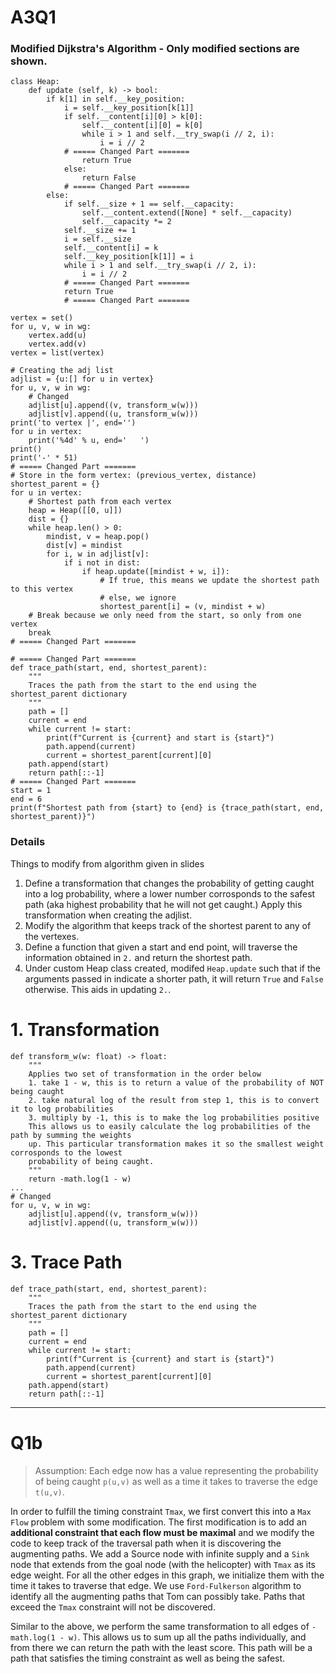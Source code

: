 # A3Q1

### Modified Dijkstra's Algorithm - Only modified sections are shown.

```
class Heap:
    def update (self, k) -> bool:
        if k[1] in self.__key_position:
            i = self.__key_position[k[1]]
            if self.__content[i][0] > k[0]:
                self.__content[i][0] = k[0]
                while i > 1 and self.__try_swap(i // 2, i):
                    i = i // 2
            # ===== Changed Part =======
                return True
            else:
                return False
            # ===== Changed Part =======
        else:
            if self.__size + 1 == self.__capacity:
                self.__content.extend([None] * self.__capacity)
                self.__capacity *= 2
            self.__size += 1
            i = self.__size
            self.__content[i] = k
            self.__key_position[k[1]] = i
            while i > 1 and self.__try_swap(i // 2, i):
                i = i // 2
            # ===== Changed Part =======
            return True
            # ===== Changed Part =======

vertex = set()
for u, v, w in wg:
    vertex.add(u)
    vertex.add(v)
vertex = list(vertex)

# Creating the adj list
adjlist = {u:[] for u in vertex}
for u, v, w in wg:
    # Changed 
    adjlist[u].append((v, transform_w(w)))
    adjlist[v].append((u, transform_w(w)))
print('to vertex |', end='')
for u in vertex:
    print('%4d' % u, end='   ')
print()
print('-' * 51)
# ===== Changed Part =======
# Store in the form vertex: (previous_vertex, distance)
shortest_parent = {} 
for u in vertex:
    # Shortest path from each vertex
    heap = Heap([[0, u]])
    dist = {}
    while heap.len() > 0:
        mindist, v = heap.pop()
        dist[v] = mindist
        for i, w in adjlist[v]:
            if i not in dist:
                if heap.update([mindist + w, i]):
                    # If true, this means we update the shortest path to this vertex
                    # else, we ignore
                    shortest_parent[i] = (v, mindist + w)
    # Break because we only need from the start, so only from one vertex
    break
# ===== Changed Part =======

# ===== Changed Part =======
def trace_path(start, end, shortest_parent):
    """
    Traces the path from the start to the end using the shortest_parent dictionary
    """
    path = []
    current = end
    while current != start:
        print(f"Current is {current} and start is {start}")
        path.append(current)
        current = shortest_parent[current][0]
    path.append(start)
    return path[::-1]
# ===== Changed Part =======
start = 1
end = 6
print(f"Shortest path from {start} to {end} is {trace_path(start, end, shortest_parent)}")
``` 

### Details
Things to modify from algorithm given in slides
1. Define a transformation that changes the probability of getting caught into a log probability, where a lower number corrosponds to the safest path (aka highest probability that he will not get caught.) Apply this transformation when creating the adjlist.
2. Modify the algorithm that keeps track of the shortest parent to any of the vertexes.
3. Define a function that given a start and end point, will traverse the information obtained in `2.` and return the shortest path.
4. Under custom Heap class created, modifed `Heap.update` such that if the arguments passed in indicate a shorter path, it will return `True` and `False` otherwise. This aids in updating `2.`.

# 1. Transformation
```
def transform_w(w: float) -> float:
    """
    Applies two set of transformation in the order below
    1. take 1 - w, this is to return a value of the probability of NOT being caught
    2. take natural log of the result from step 1, this is to convert it to log probabilities
    3. multiply by -1, this is to make the log probabilities positive
    This allows us to easily calculate the log probabilities of the path by summing the weights
    up. This particular transformation makes it so the smallest weight corrosponds to the lowest
    probability of being caught.
    """
    return -math.log(1 - w)
...
# Changed 
for u, v, w in wg:
    adjlist[u].append((v, transform_w(w)))
    adjlist[v].append((u, transform_w(w)))
```

# 3. Trace Path
```
def trace_path(start, end, shortest_parent):
    """
    Traces the path from the start to the end using the shortest_parent dictionary
    """
    path = []
    current = end
    while current != start:
        print(f"Current is {current} and start is {start}")
        path.append(current)
        current = shortest_parent[current][0]
    path.append(start)
    return path[::-1]
```

---

# Q1b
> Assumption: Each edge now has a value representing the probability of being caught `p(u,v)` as well as a time it takes to traverse the edge `t(u,v)`.

In order to fulfill the timing constraint `Tmax`, we first convert this into a `Max Flow` problem with some modification. The first modification is to add an **additional constraint that each flow must be maximal** and we modify the code to keep track of the traversal path when it is discovering the augmenting paths. We add a Source node with infinite supply and a `Sink` node that extends from the goal node (with the helicopter) with `Tmax` as its edge weight. For all the other edges in this graph, we initialize them with the time it takes to traverse that edge. We use `Ford-Fulkerson` algorithm to identify all the augmenting paths that Tom can possibly take. Paths that exceed the `Tmax` constraint will not be discovered.

Similar to the above, we perform the same transformation to all edges of  `-math.log(1 - w)`. This allows us to sum up all the paths individually, and from there we can return the path with the least score. This path will be a path that satisfies the timing constraint as well as being the safest. 
